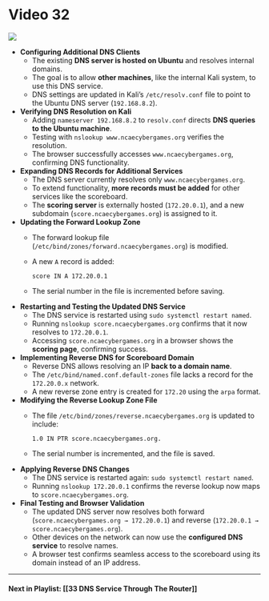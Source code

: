# Video 32
![](https://www.youtube.com/watch?v=y2-w9m4yvqw&list=PLqux0fXsj7x3WYm6ZWuJnGC1rXQZ1018M&index=32)

- **Configuring Additional DNS Clients**
    - The existing **DNS server is hosted on Ubuntu** and resolves internal domains.
    - The goal is to allow **other machines**, like the internal Kali system, to use this DNS service.
    - DNS settings are updated in Kali’s `/etc/resolv.conf` file to point to the Ubuntu DNS server (`192.168.8.2`).
- **Verifying DNS Resolution on Kali**
    - Adding `nameserver 192.168.8.2` to `resolv.conf` directs **DNS queries to the Ubuntu machine**.
    - Testing with `nslookup www.ncaecybergames.org` verifies the resolution.
    - The browser successfully accesses `www.ncaecybergames.org`, confirming DNS functionality.
- **Expanding DNS Records for Additional Services**
    - The DNS server currently resolves only `www.ncaecybergames.org`.
    - To extend functionality, **more records must be added** for other services like the scoreboard.
    - The **scoring server** is externally hosted (`172.20.0.1`), and a new subdomain (`score.ncaecybergames.org`) is assigned to it.
- **Updating the Forward Lookup Zone**
    - The forward lookup file (`/etc/bind/zones/forward.ncaecybergames.org`) is modified.
    - A new `A` record is added:
        
        ```
        score IN A 172.20.0.1  
        ```
        
    - The serial number in the file is incremented before saving.
- **Restarting and Testing the Updated DNS Service**
    - The DNS service is restarted using `sudo systemctl restart named`.
    - Running `nslookup score.ncaecybergames.org` confirms that it now resolves to `172.20.0.1`.
    - Accessing `score.ncaecybergames.org` in a browser shows the **scoring page**, confirming success.
- **Implementing Reverse DNS for Scoreboard Domain**
    - Reverse DNS allows resolving an IP **back to a domain name**.
    - The `/etc/bind/named.conf.default-zones` file lacks a record for the `172.20.0.x` network.
    - A new reverse zone entry is created for `172.20` using the `arpa` format.
- **Modifying the Reverse Lookup Zone File**
    - The file `/etc/bind/zones/reverse.ncaecybergames.org` is updated to include:
        
        ```
        1.0 IN PTR score.ncaecybergames.org.  
        ```
        
    - The serial number is incremented, and the file is saved.
- **Applying Reverse DNS Changes**
    - The DNS service is restarted again: `sudo systemctl restart named`.
    - Running `nslookup 172.20.0.1` confirms the reverse lookup now maps to `score.ncaecybergames.org`.
- **Final Testing and Browser Validation**
    - The updated DNS server now resolves both forward (`score.ncaecybergames.org → 172.20.0.1`) and reverse (`172.20.0.1 → score.ncaecybergames.org`).
    - Other devices on the network can now use the **configured DNS service** to resolve names.
    - A browser test confirms seamless access to the scoreboard using its domain instead of an IP address.

---

#### Next in Playlist: [[33 DNS Service Through The Router]]